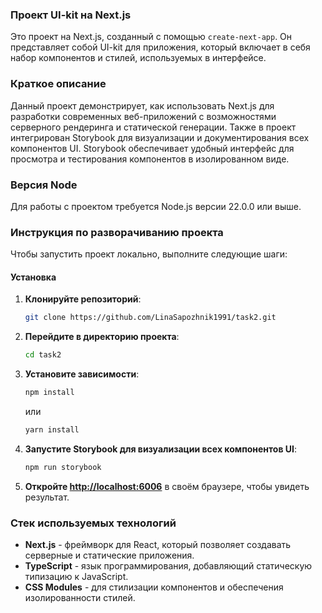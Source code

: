 ### Проект UI-kit на Next.js

Это проект на Next.js, созданный с помощью `create-next-app`. Он представляет собой UI-kit для приложения,
который включает в себя набор компонентов и стилей, используемых в интерфейсе.

### Краткое описание

Данный проект демонстрирует, как использовать Next.js для разработки современных
веб-приложений с возможностями серверного рендеринга и статической генерации.
Также в проект интегрирован Storybook для визуализации и документирования всех компонентов UI.
Storybook обеспечивает удобный интерфейс для просмотра и тестирования компонентов в изолированном виде.

### Версия Node

Для работы с проектом требуется Node.js версии 22.0.0 или выше.

### Инструкция по разворачиванию проекта

Чтобы запустить проект локально, выполните следующие шаги:

#### Установка

1. **Клонируйте репозиторий**:

   ```bash
   git clone https://github.com/LinaSapozhnik1991/task2.git
   ```

2. **Перейдите в директорию проекта**:

   ```bash
   cd task2
   ```

3. **Установите зависимости**:

   ```bash
   npm install
   ```

   или

   ```bash
   yarn install
   ```

4. **Запустите Storybook для визуализации всех компонентов UI**:

   ```bash
   npm run storybook
   ```

5. **Откройте [http://localhost:6006](http://localhost:6006)** в своём браузере, чтобы увидеть результат.

### Стек используемых технологий

- **Next.js** - фреймворк для React, который позволяет создавать серверные и статические приложения.
- **TypeScript** - язык программирования, добавляющий статическую типизацию к JavaScript.
- **CSS Modules** - для стилизации компонентов и обеспечения изолированности стилей.
